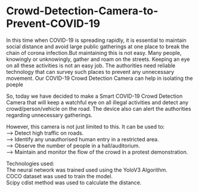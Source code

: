 # Crowd-Detection-Camera-to-Prevent-COVID-19
In this time when COVID-19 is spreading rapidly, it is essential to maintain social distance and avoid large public gatherings at one place to break the chain of corona infection.But maintaining this is not easy. Many people, knowingly or unknowingly, gather and roam on the streets. Keeping an eye on all these activities is not an easy job. The authorities need reliable technology that can survey such places to prevent any unnecessary movement. Our COVID-19 Crowd Detection Camera can help in isolating the poeple 

So, today we have decided to make a Smart COVID-19 Crowd Detection Camera that will keep a watchful eye on all illegal activities and detect any crowd/person/vehicle on the road. The device also can alert the authorities regarding unnecessary gatherings.

However, this camera is not just limited to this. It can be used to:</br>
--> Detect high traffic on roads.</br>
--> Identify any unauthorised human entry in a restricted area.</br>
--> Observe the number of people in a hall/auditorium.</br>
--> Maintain and monitor the flow of the crowd in a protest demonstration.</br>

Technologies used:</br>
The neural network was trained used using the YoloV3 Algorithm.</br>
COCO dataset was used to train the model.</br>
Scipy cdist method was used to calculate the distance.</br>
